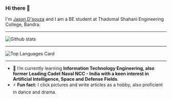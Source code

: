 ### Hi there 👋

I'm [Jason D'souza]([https://www.linkedin.com/in/jason-d-b8029020b/]) and I am a BE student at Thadomal Shahani Engineering College, Bandra.
<br><hr>
![Github stats](https://github-readme-stats.vercel.app/api?username=KaranChopra5802&theme=gruvbox_light&show_icons=true&count_private=true)<hr>
![Top Languages Card](https://github-readme-stats.vercel.app/api/top-langs/?username=KaranChopra5802&theme=gruvbox_light&layout=compact)<hr>
- 🌱 I’m currently learning **Information Technology Engineering, also former Leading Cadet Naval NCC - India with a keen interest in Artificial Intelligence, Space and Defense Fields**.
- ⚡ **Fun fact:** I click pictures and write articles as a hobby, also proficient in dance and drama.
<!--
- 🔭 I’m currently working on ...
- 👯 I’m looking to collaborate on ...
- 🤔 I’m looking for help with ...
- 💬 Ask me about ...
- 📫 How to reach me: ...
- 😄 Pronouns: ...
-->

